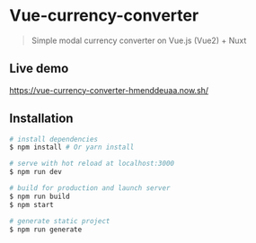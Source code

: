 # Vue-currency-converter

> Simple modal currency converter on Vue.js (Vue2) + Nuxt

## Live demo

https://vue-currency-converter-hmenddeuaa.now.sh/

## Installation

``` bash
# install dependencies
$ npm install # Or yarn install

# serve with hot reload at localhost:3000
$ npm run dev

# build for production and launch server
$ npm run build
$ npm start

# generate static project
$ npm run generate
```
